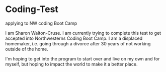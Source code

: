 # Coding-Test
applying to NW coding Boot Camp

I am Sharon Walton-Cruse.  I am currently trying to complete this test to get accepted into Northwesterns Coding Boot Camp.  I am a displaced homemaker, i.e. going through a divorce after 30 years of not working outside of the home.

I'm hoping to get into the program to start over and live on my own and for myself, but hoping to impact the world to make it a better place.


